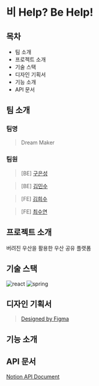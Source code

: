 # 비 Help? Be Help!



## 목차
- 팀 소개
- 프로젝트 소개
- 기술 스택
- 디자인 기획서
- 기능 소개
- API 문서


## 팀 소개
### 팀명

> Dream Maker


### 팀원
> [BE] [구은성](https://github.com/Koo-EunSung)

> [BE] [김민수](https://github.com/K-Minsu)

> [FE] [김희수](https://github.com/huisuu)

> [FE] [최수연](https://github.com/l-suyeon-l)

## 프로젝트 소개
버려진 우산을 활용한 우산 공유 플랫폼

## 기술 스택
![react](https://img.shields.io/badge/React-20232A?style=for-the-badge&logo=react&logoColor=61DAFB)
![spring](https://img.shields.io/badge/Spring-6DB33F?style=for-the-badge&logo=spring&logoColor=white)


## 디자인 기획서
> [Designed by Figma](https://www.figma.com/design/eYHM6o4QswDGD5Pkf7DR3u/%ED%95%B4%EC%BB%A4%ED%86%A4!!?node-id=0-1&t=WYBEJWPakLZpDMXM-0)

## 기능 소개


## API 문서
[Notion API Document](https://skillful-alley-549.notion.site/API-1d5f86f02d4f42cb8aa94c7cff712d75?pvs=4)

